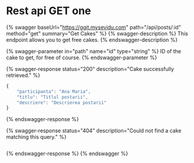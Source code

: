 # Rest api GET one

{% swagger baseUrl="https://ggit.mysevidu.com" path="/api/posts/:id" method="get" summary="Get Cakes" %}
{% swagger-description %}
This endpoint allows you to get free cakes.
{% endswagger-description %}

{% swagger-parameter in="path" name="id" type="string" %}
ID of the cake to get, for free of course.
{% endswagger-parameter %}

{% swagger-response status="200" description="Cake successfully retrieved." %}
```javascript
{
    "participanta": "Ana Maria",
    "titlu": "Titlul postarii",
    "descriere": "Descrierea postarii"
}
```
{% endswagger-response %}

{% swagger-response status="404" description="Could not find a cake matching this query." %}
```javascript
```
{% endswagger-response %}
{% endswagger %}


